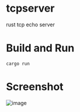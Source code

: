# tcpserver
rust tcp echo server

# Build and Run
```
cargo run
```

# Screenshot
![image](https://user-images.githubusercontent.com/13072815/178994823-61190381-be0f-4cd9-a11c-432d6d3243ac.png)
